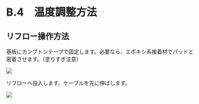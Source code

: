 # B.4　温度調整方法

## リフロー操作方法

基板にカンプトンテープで固定します。必要なら、エポキシ系接着材でパッドと密着させます。（塗りすぎ注意）

![](./img/PIC042.JPG)

リフローへ投入します。ケーブルを先に伸ばします。

![](./img/PIC043.JPG)

